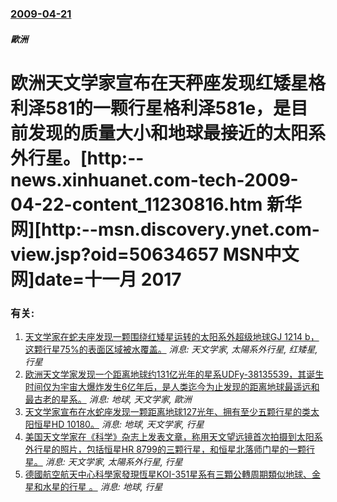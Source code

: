 ### [2009-04-21](/news/2009/04/21/index.md)

##### 歐洲
# 欧洲天文学家宣布在天秤座发现红矮星格利泽581的一颗行星格利泽581e，是目前发现的质量大小和地球最接近的太阳系外行星。[http:--news.xinhuanet.com-tech-2009-04-22-content_11230816.htm 新华网][http:--msn.discovery.ynet.com-view.jsp?oid=50634657 MSN中文网]date=十一月 2017 




### 有关:

1. [天文学家在蛇夫座发现一颗围绕红矮星运转的太阳系外超级地球GJ 1214 b，这颗行星75%的表面区域被水覆盖。](/zh/news/2009/12/16/天文学家在蛇夫座发现一颗围绕红矮星运转的太阳系外超级地球GJ-1214-b-这颗行星75-的表面区域被水覆盖.md) _消息: 天文学家, 太陽系外行星, 红矮星, 行星_
2. [ 欧洲天文学家发现一个距离地球约131亿光年的星系UDFy-38135539，其诞生时间仅为宇宙大爆炸发生6亿年后，是人类迄今为止发现的距离地球最遥远和最古老的星系。](/zh/news/2010/10/20/欧洲天文学家发现一个距离地球约131亿光年的星系UDFy-38135539-其诞生时间仅为宇宙大爆炸发生6亿年后-是人.md) _消息: 地球, 天文学家, 歐洲_
3. [ 天文学家宣布在水蛇座发现一颗距离地球127光年、拥有至少五颗行星的类太阳恒星HD 10180。](/zh/news/2010/08/24/天文学家宣布在水蛇座发现一颗距离地球127光年-拥有至少五颗行星的类太阳恒星HD-10180.md) _消息: 地球, 天文学家, 行星_
4. [美国天文学家在《科学》杂志上发表文章，称用天文望远镜首次拍摄到太阳系外行星的照片，包括恒星HR 8799的三颗行星，和恒星北落师门星的一颗行星。](/zh/news/2008/11/13/美国天文学家在-科学-杂志上发表文章-称用天文望远镜首次拍摄到太阳系外行星的照片-包括恒星HR-8799的三颗行星-和恒.md) _消息: 天文学家, 太陽系外行星, 行星_
5. [ 德國航空航天中心科學家發現恆星KOI-351星系有三顆公轉周期類似地球、金星和水星的行星 。](/zh/news/2013/12/1/德國航空航天中心科學家發現恆星KOI-351星系有三顆公轉周期類似地球-金星和水星的行星.md) _消息: 地球, 行星_

